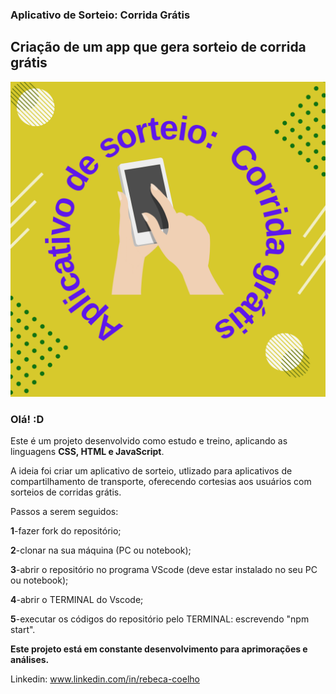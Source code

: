 ### Aplicativo de Sorteio: Corrida Grátis

## Criação de um app que gera sorteio de corrida grátis 

![logo](AplicativoDeSorteio.png)

### Olá! :D

Este é um projeto desenvolvido como estudo e treino, aplicando as linguagens **CSS, HTML e JavaScript**.

A ideia foi criar um aplicativo de sorteio, utlizado para aplicativos de compartilhamento de transporte, oferecendo cortesias aos usuários com sorteios de corridas grátis.


Passos a serem seguidos:

**1**-fazer fork do repositório;

**2**-clonar na sua máquina (PC ou notebook);

**3**-abrir o repositório no programa VScode (deve estar instalado no seu PC ou notebook);

**4**-abrir o TERMINAL do Vscode;

**5**-executar os códigos do repositório pelo TERMINAL: escrevendo "npm start".

**Este projeto está em constante desenvolvimento para aprimorações e análises.**

Linkedin: www.linkedin.com/in/rebeca-coelho
